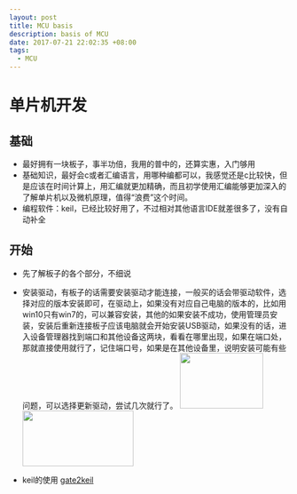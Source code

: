 ```yaml
---
layout: post
title: MCU basis
description: basis of MCU
date: 2017-07-21 22:02:35 +08:00
tags: 
  - MCU
---
```

# 单片机开发
## 基础
* 最好拥有一块板子，事半功倍，我用的普中的，还算实惠，入门够用
* 基础知识，最好会c或者汇编语言，用哪种编都可以，我感觉还是c比较快，但是应该在时间计算上，用汇编就更加精确，而且初学使用汇编能够更加深入的了解单片机以及微机原理，值得“浪费”这个时间。
* 编程软件：keil，已经比较好用了，不过相对其他语言IDE就差很多了，没有自动补全
## 开始
* 先了解板子的各个部分，不细说
* 安装驱动，有板子的话需要安装驱动才能连接，一般买的话会带驱动软件，选择对应的版本安装即可，在驱动上，如果没有对应自己电脑的版本的，比如用win10只有win7的，可以兼容安装，其他的如果安装不成功，使用管理员安装，安装后重新连接板子应该电脑就会开始安装USB驱动，如果没有的话，进入设备管理器找到端口和其他设备这两块，看看在哪里出现，如果在端口处，那就直接使用就行了，记住端口号，如果是在其他设备里，说明安装可能有些问题，可以选择更新驱动，尝试几次就行了。
  <img src="{{site.url}}/assets/pictures/Device manager.png "  width="150px" height="100px"/>   <img src="{{site.url}}/assets/pictures/Update the driver.png "  width="200px" height="100px"/>

* keil的使用
[gate2keil](https://kkand.github.io/2017/07/keil)